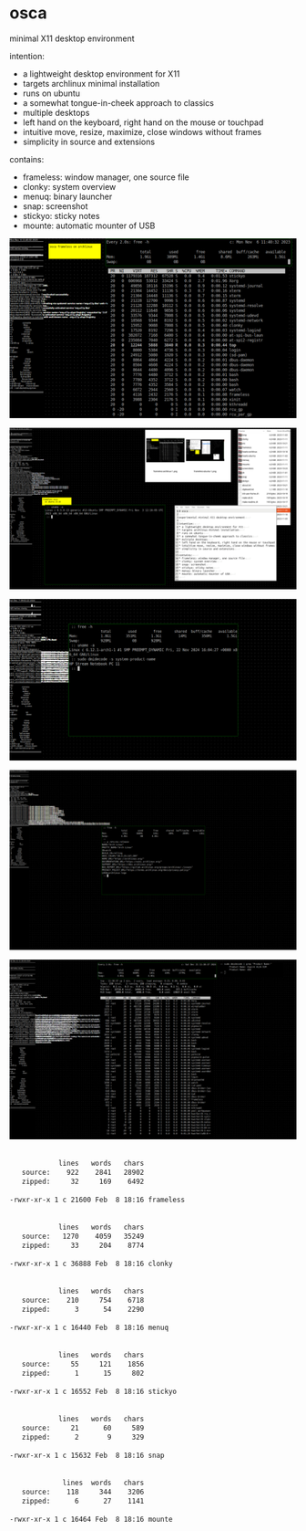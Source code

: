 # osca

minimal X11 desktop environment

intention:
* a lightweight desktop environment for X11
* targets archlinux minimal installation
* runs on ubuntu
* a somewhat tongue-in-cheek approach to classics
* multiple desktops
* left hand on the keyboard, right hand on the mouse or touchpad
* intuitive move, resize, maximize, close windows without frames
* simplicity in source and extensions

contains:
* frameless: window manager, one source file
* clonky: system overview
* menuq: binary launcher
* snap: screenshot
* stickyo: sticky notes
* mounte: automatic mounter of USB


![screenshot 1](screenshots/frameless-archlinux-1.png)


![screenshot 2](screenshots/frameless-ubuntu-1.png)


![screenshot 3](screenshots/2024-12-07--09-02-22.png)


![screenshot 4](screenshots/2024-12-11--11-58-03.png)


![screenshot 5](screenshots/2024-12-21--11-38-39.png)


```

            lines   words   chars
   source:    922    2841   28902
   zipped:     32     169    6492

-rwxr-xr-x 1 c 21600 Feb  8 18:16 frameless


            lines   words   chars
   source:   1270    4059   35249
   zipped:     33     204    8774

-rwxr-xr-x 1 c 36888 Feb  8 18:16 clonky


            lines   words   chars
   source:    210     754    6718
   zipped:      3      54    2290

-rwxr-xr-x 1 c 16440 Feb  8 18:16 menuq


            lines   words   chars
   source:     55     121    1856
   zipped:      1      15     802

-rwxr-xr-x 1 c 16552 Feb  8 18:16 stickyo


            lines   words   chars
   source:     21      60     589
   zipped:      2       9     329

-rwxr-xr-x 1 c 15632 Feb  8 18:16 snap


             lines  words   chars
   source:    118     344    3206
   zipped:      6      27    1141

-rwxr-xr-x 1 c 16464 Feb  8 18:16 mounte

```
